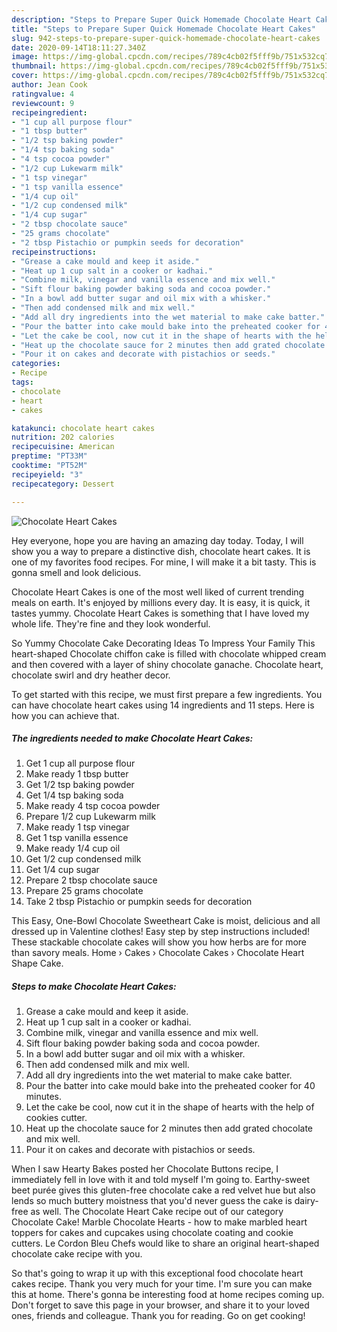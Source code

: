 ```yaml
---
description: "Steps to Prepare Super Quick Homemade Chocolate Heart Cakes"
title: "Steps to Prepare Super Quick Homemade Chocolate Heart Cakes"
slug: 942-steps-to-prepare-super-quick-homemade-chocolate-heart-cakes
date: 2020-09-14T18:11:27.340Z
image: https://img-global.cpcdn.com/recipes/789c4cb02f5fff9b/751x532cq70/chocolate-heart-cakes-recipe-main-photo.jpg
thumbnail: https://img-global.cpcdn.com/recipes/789c4cb02f5fff9b/751x532cq70/chocolate-heart-cakes-recipe-main-photo.jpg
cover: https://img-global.cpcdn.com/recipes/789c4cb02f5fff9b/751x532cq70/chocolate-heart-cakes-recipe-main-photo.jpg
author: Jean Cook
ratingvalue: 4
reviewcount: 9
recipeingredient:
- "1 cup all purpose flour"
- "1 tbsp butter"
- "1/2 tsp baking powder"
- "1/4 tsp baking soda"
- "4 tsp cocoa powder"
- "1/2 cup Lukewarm milk"
- "1 tsp vinegar"
- "1 tsp vanilla essence"
- "1/4 cup oil"
- "1/2 cup condensed milk"
- "1/4 cup sugar"
- "2 tbsp chocolate sauce"
- "25 grams chocolate"
- "2 tbsp Pistachio or pumpkin seeds for decoration"
recipeinstructions:
- "Grease a cake mould and keep it aside."
- "Heat up 1 cup salt in a cooker or kadhai."
- "Combine milk, vinegar and vanilla essence and mix well."
- "Sift flour baking powder baking soda and cocoa powder."
- "In a bowl add butter sugar and oil mix with a whisker."
- "Then add condensed milk and mix well."
- "Add all dry ingredients into the wet material to make cake batter."
- "Pour the batter into cake mould bake into the preheated cooker for 40 minutes."
- "Let the cake be cool, now cut it in the shape of hearts with the help of cookies cutter."
- "Heat up the chocolate sauce for 2 minutes then add grated chocolate and mix well."
- "Pour it on cakes and decorate with pistachios or seeds."
categories:
- Recipe
tags:
- chocolate
- heart
- cakes

katakunci: chocolate heart cakes 
nutrition: 202 calories
recipecuisine: American
preptime: "PT33M"
cooktime: "PT52M"
recipeyield: "3"
recipecategory: Dessert

---
```



![Chocolate Heart Cakes](https://img-global.cpcdn.com/recipes/789c4cb02f5fff9b/751x532cq70/chocolate-heart-cakes-recipe-main-photo.jpg)

Hey everyone, hope you are having an amazing day today. Today, I will show you a way to prepare a distinctive dish, chocolate heart cakes. It is one of my favorites food recipes. For mine, I will make it a bit tasty. This is gonna smell and look delicious.

Chocolate Heart Cakes is one of the most well liked of current trending meals on earth. It's enjoyed by millions every day. It is easy, it is quick, it tastes yummy. Chocolate Heart Cakes is something that I have loved my whole life. They're fine and they look wonderful.

So Yummy Chocolate Cake Decorating Ideas To Impress Your Family This heart-shaped Chocolate chiffon cake is filled with chocolate whipped cream and then covered with a layer of shiny chocolate ganache. Chocolate heart, chocolate swirl and dry heather decor.


To get started with this recipe, we must first prepare a few ingredients. You can have chocolate heart cakes using 14 ingredients and 11 steps. Here is how you can achieve that.

<!--inarticleads1-->

##### The ingredients needed to make Chocolate Heart Cakes:

1. Get 1 cup all purpose flour
1. Make ready 1 tbsp butter
1. Get 1/2 tsp baking powder
1. Get 1/4 tsp baking soda
1. Make ready 4 tsp cocoa powder
1. Prepare 1/2 cup Lukewarm milk
1. Make ready 1 tsp vinegar
1. Get 1 tsp vanilla essence
1. Make ready 1/4 cup oil
1. Get 1/2 cup condensed milk
1. Get 1/4 cup sugar
1. Prepare 2 tbsp chocolate sauce
1. Prepare 25 grams chocolate
1. Take 2 tbsp Pistachio or pumpkin seeds for decoration


This Easy, One-Bowl Chocolate Sweetheart Cake is moist, delicious and all dressed up in Valentine clothes! Easy step by step instructions included! These stackable chocolate cakes will show you how herbs are for more than savory meals. Home › Cakes › Chocolate Cakes › Chocolate Heart Shape Cake. 

<!--inarticleads2-->

##### Steps to make Chocolate Heart Cakes:

1. Grease a cake mould and keep it aside.
1. Heat up 1 cup salt in a cooker or kadhai.
1. Combine milk, vinegar and vanilla essence and mix well.
1. Sift flour baking powder baking soda and cocoa powder.
1. In a bowl add butter sugar and oil mix with a whisker.
1. Then add condensed milk and mix well.
1. Add all dry ingredients into the wet material to make cake batter.
1. Pour the batter into cake mould bake into the preheated cooker for 40 minutes.
1. Let the cake be cool, now cut it in the shape of hearts with the help of cookies cutter.
1. Heat up the chocolate sauce for 2 minutes then add grated chocolate and mix well.
1. Pour it on cakes and decorate with pistachios or seeds.


When I saw Hearty Bakes posted her Chocolate Buttons recipe, I immediately fell in love with it and told myself I&#39;m going to. Earthy-sweet beet purée gives this gluten-free chocolate cake a red velvet hue but also lends so much buttery moistness that you&#39;d never guess the cake is dairy-free as well. The Chocolate Heart Cake recipe out of our category Chocolate Cake! Marble Chocolate Hearts - how to make marbled heart toppers for cakes and cupcakes using chocolate coating and cookie cutters. Le Cordon Bleu Chefs would like to share an original heart-shaped chocolate cake recipe with you. 

So that's going to wrap it up with this exceptional food chocolate heart cakes recipe. Thank you very much for your time. I'm sure you can make this at home. There's gonna be interesting food at home recipes coming up. Don't forget to save this page in your browser, and share it to your loved ones, friends and colleague. Thank you for reading. Go on get cooking!
